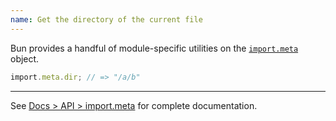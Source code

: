 ```yaml
---
name: Get the directory of the current file
---
```


Bun provides a handful of module-specific utilities on the [`import.meta`](https://bun.sh/docs/api/import-meta) object.

```ts#/a/b/c.ts
import.meta.dir; // => "/a/b"
```

---

See [Docs > API > import.meta](https://bun.sh/docs/api/import-meta) for complete documentation.
